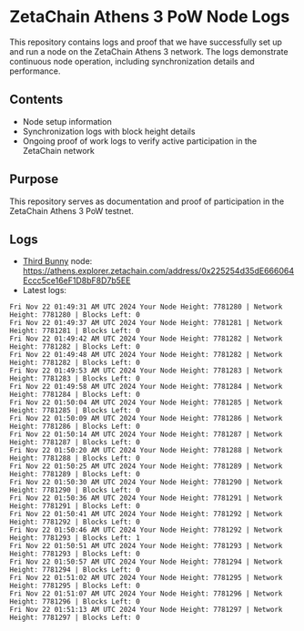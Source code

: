 # ZetaChain Athens 3 PoW Node Logs
This repository contains logs and proof that we have successfully set up and run a node on the ZetaChain Athens 3 network. The logs demonstrate continuous node operation, including synchronization details and performance.

## Contents
- Node setup information
- Synchronization logs with block height details
- Ongoing proof of work logs to verify active participation in the ZetaChain network

## Purpose
This repository serves as documentation and proof of participation in the ZetaChain Athens 3 PoW testnet.

## Logs

- [Third Bunny](https://thirdbunny.xyz/) node: https://athens.explorer.zetachain.com/address/0x225254d35dE666064Eccc5ce16eF1D8bF8D7b5EE
- Latest logs:
```
Fri Nov 22 01:49:31 AM UTC 2024 Your Node Height: 7781280 | Network Height: 7781280 | Blocks Left: 0
Fri Nov 22 01:49:37 AM UTC 2024 Your Node Height: 7781281 | Network Height: 7781281 | Blocks Left: 0
Fri Nov 22 01:49:42 AM UTC 2024 Your Node Height: 7781282 | Network Height: 7781282 | Blocks Left: 0
Fri Nov 22 01:49:48 AM UTC 2024 Your Node Height: 7781282 | Network Height: 7781282 | Blocks Left: 0
Fri Nov 22 01:49:53 AM UTC 2024 Your Node Height: 7781283 | Network Height: 7781283 | Blocks Left: 0
Fri Nov 22 01:49:58 AM UTC 2024 Your Node Height: 7781284 | Network Height: 7781284 | Blocks Left: 0
Fri Nov 22 01:50:04 AM UTC 2024 Your Node Height: 7781285 | Network Height: 7781285 | Blocks Left: 0
Fri Nov 22 01:50:09 AM UTC 2024 Your Node Height: 7781286 | Network Height: 7781286 | Blocks Left: 0
Fri Nov 22 01:50:14 AM UTC 2024 Your Node Height: 7781287 | Network Height: 7781287 | Blocks Left: 0
Fri Nov 22 01:50:20 AM UTC 2024 Your Node Height: 7781288 | Network Height: 7781288 | Blocks Left: 0
Fri Nov 22 01:50:25 AM UTC 2024 Your Node Height: 7781289 | Network Height: 7781289 | Blocks Left: 0
Fri Nov 22 01:50:30 AM UTC 2024 Your Node Height: 7781290 | Network Height: 7781290 | Blocks Left: 0
Fri Nov 22 01:50:36 AM UTC 2024 Your Node Height: 7781291 | Network Height: 7781291 | Blocks Left: 0
Fri Nov 22 01:50:41 AM UTC 2024 Your Node Height: 7781292 | Network Height: 7781292 | Blocks Left: 0
Fri Nov 22 01:50:46 AM UTC 2024 Your Node Height: 7781292 | Network Height: 7781293 | Blocks Left: 1
Fri Nov 22 01:50:51 AM UTC 2024 Your Node Height: 7781293 | Network Height: 7781293 | Blocks Left: 0
Fri Nov 22 01:50:57 AM UTC 2024 Your Node Height: 7781294 | Network Height: 7781294 | Blocks Left: 0
Fri Nov 22 01:51:02 AM UTC 2024 Your Node Height: 7781295 | Network Height: 7781295 | Blocks Left: 0
Fri Nov 22 01:51:07 AM UTC 2024 Your Node Height: 7781296 | Network Height: 7781296 | Blocks Left: 0
Fri Nov 22 01:51:13 AM UTC 2024 Your Node Height: 7781297 | Network Height: 7781297 | Blocks Left: 0
```
